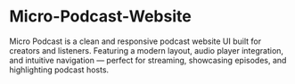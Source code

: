 # Micro-Podcast-Website
Micro Podcast is a clean and responsive podcast website UI built for creators and listeners. Featuring a modern layout, audio player integration, and intuitive navigation — perfect for streaming, showcasing episodes, and highlighting podcast hosts.

